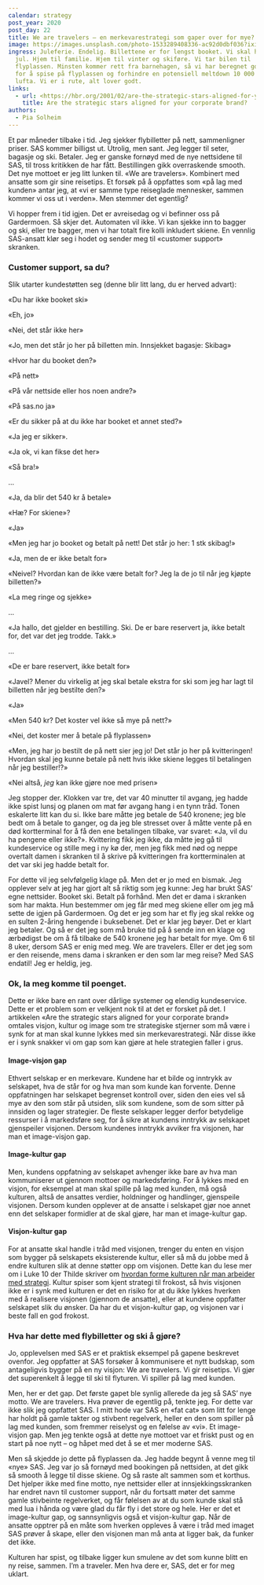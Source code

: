 ```yaml
---
calendar: strategy
post_year: 2020
post_day: 22
title: We are travelers – en merkevarestrategi som gaper over for mye?
image: https://images.unsplash.com/photo-1533289408336-ac92d0dbf036?ixid=MXwxMjA3fDB8MHxzZWFyY2h8MXx8Y2hlY2slMjBpbnxlbnwwfHwwfA%3D%3D&ixlib=rb-1.2.1&auto=format&fit=crop&w=800&q=60
ingress: Juleferie. Endelig. Billettene er for lengst booket. Vi skal hjem til
  jul. Hjem til familie. Hjem til vinter og skiføre. Vi tar bilen til
  flyplassen. Minsten kommer rett fra barnehagen, så vi har beregnet god tid,
  for å spise på flyplassen og forhindre en potensiell meltdown 10 000 fot opp i
  lufta. Vi er i rute, alt lover godt.
links:
  - url: <https://hbr.org/2001/02/are-the-strategic-stars-aligned-for-your-corporate-brand>
    title: Are the strategic stars aligned for your corporate brand?
authors:
  - Pia Solheim
---
```

Et par måneder tilbake i tid. Jeg sjekker flybilletter på nett, sammenligner priser. SAS kommer billigst ut. Utrolig, men sant. Jeg legger til seter, bagasje og ski. Betaler. Jeg er ganske fornøyd med de nye nettsidene til SAS, til tross kritikken de har fått. Bestillingen gikk overraskende smooth. Det nye mottoet er jeg litt lunken til. «We are travelers». Kombinert med ansatte som gir sine reisetips. Et forsøk på å oppfattes som «på lag med kunden» antar jeg, at «vi er samme type reiseglade mennesker, sammen kommer vi oss ut i verden». Men stemmer det egentlig?

Vi hopper frem i tid igjen. Det er avreisedag og vi befinner oss på Gardermoen. Så skjer det. Automaten vil ikke. Vi kan sjekke inn to bagger og ski, eller tre bagger, men vi har totalt fire kolli inkludert skiene. En vennlig SAS-ansatt klør seg i hodet og sender meg til «customer support» skranken. 

### **Customer support, sa du?**

Slik utarter kundestøtten seg (denne blir litt lang, du er herved advart):

«Du har ikke booket ski»

«Eh, jo»

«Nei, det står ikke her»

«Jo, men det står jo her på billetten min. Innsjekket bagasje: Skibag» 

«Hvor har du booket den?»

«På nett»

«På vår nettside eller hos noen andre?»

«På sas.no ja»

«Er du sikker på at du ikke har booket et annet sted?»

«Ja jeg er sikker».

«Ja ok, vi kan fikse det her»

«Så bra!»

...

«Ja, da blir det 540 kr å betale»

«Hæ? For skiene»?

«Ja»

«Men jeg har jo booket og betalt på nett! Det står jo her: 1 stk skibag!»

«Ja, men de er ikke betalt for»

«Neivel? Hvordan kan de ikke være betalt for? Jeg la de jo til når jeg kjøpte billetten?»

«La meg ringe og sjekke»

...

«Ja hallo, det gjelder en bestilling. Ski. De er bare reservert ja, ikke betalt for, det var det jeg trodde. Takk.» 

...

«De er bare reservert, ikke betalt for»

«Javel? Mener du virkelig at jeg skal betale ekstra for ski som jeg har lagt til billetten når jeg bestilte den?»

«Ja»

«Men 540 kr? Det koster vel ikke så mye på nett?»

«Nei, det koster mer å betale på flyplassen»

«Men, jeg har jo bestilt de på nett sier jeg jo! Det står jo her på kvitteringen! Hvordan skal jeg kunne betale på nett hvis ikke skiene legges til betalingen når jeg bestiller!?»

«Nei altså, *jeg* kan ikke gjøre noe med prisen»

Jeg stopper der. Klokken var tre, det var 40 minutter til avgang, jeg hadde ikke spist lunsj og planen om mat før avgang hang i en tynn tråd. Tonen eskalerte litt kan du si. Ikke bare måtte jeg betale de 540 kronene; jeg ble bedt om å betale to ganger, og da jeg ble stresset over å måtte vente på en død kortterminal for å få den ene betalingen tilbake, var svaret: «Ja, vil du ha pengene eller ikke?». Kvittering fikk jeg ikke, da måtte jeg gå til kundeservice og stille meg i ny kø der, men jeg fikk med nød og neppe overtalt damen i skranken til å skrive på kvitteringen fra kortterminalen at det var ski jeg hadde betalt for. 

For dette vil jeg selvfølgelig klage på. Men det er jo med en bismak. Jeg opplever selv at jeg har gjort alt så riktig som jeg kunne: Jeg har brukt SAS’ egne nettsider. Booket ski. Betalt på forhånd. Men det er dama i skranken som har makta. Hun bestemmer om jeg får med meg skiene eller om jeg må sette de igjen på Gardermoen. Og det er jeg som har et fly jeg skal rekke og en sulten 2-åring hengende i buksebenet. Det er klar jeg bøyer. Det er klart jeg betaler. Og så er det jeg som må bruke tid på å sende inn en klage og ærbødigst be om å få tilbake de 540 kronene jeg har betalt for mye. Om 6 til 8 uker, dersom SAS er enig med meg. We are travelers. Eller er det jeg som er den reisende, mens dama i skranken er den som lar meg reise? Med SAS endatil! Jeg er heldig, jeg.

### **Ok, la meg komme til poenget.** 

Dette er ikke bare en rant over dårlige systemer og elendig kundeservice. Dette er et problem som er velkjent nok til at det er forsket på det. I artikkelen «Are the strategic stars aligned for your corporate brand» omtales visjon, kultur og image som tre strategiske stjerner som må være i synk for at man skal kunne lykkes med sin merkevarestrategi. Når disse ikke er i synk snakker vi om gap som kan gjøre at hele strategien faller i grus.

#### Image-visjon gap

Ethvert selskap er en merkevare. Kundene har et bilde og inntrykk av selskapet, hva de står for og hva man som kunde kan forvente. Denne oppfatningen har selskapet begrenset kontroll over, siden den eies vel så mye av den som står på utsiden, slik som kundene, som de som sitter på innsiden og lager strategier. De fleste selskaper legger derfor betydelige ressurser i å markedsføre seg, for å sikre at kundens inntrykk av selskapet gjenspeiler visjonen. Dersom kundenes inntrykk avviker fra visjonen, har man et image-visjon gap.

#### Image-kultur gap

Men, kundens oppfatning av selskapet avhenger ikke bare av hva man kommuniserer ut gjennom mottoer og markedsføring. For å lykkes med en visjon, for eksempel at man skal spille på lag med kunden, må også kulturen, altså de ansattes verdier, holdninger og handlinger, gjenspeile visjonen. Dersom kunden opplever at de ansatte i selskapet gjør noe annet enn det selskaper formidler at de skal gjøre, har man et image-kultur gap. 

#### Visjon-kultur gap

For at ansatte skal handle i tråd med visjonen, trenger du enten en visjon som bygger på selskapets eksisterende kultur, eller så må du jobbe med å endre kulturen slik at denne støtter opp om visjonen. Dette kan du lese mer om i Luke 10 der Thilde skriver om [hvordan forme kulturen når man arbeider med strategi](https://www.strategy.christmas/2020/10). Kultur spiser som kjent strategi til frokost, så hvis visjonen ikke er i synk med kulturen er det en risiko for at du ikke lykkes hverken med å realisere visjonen (gjennom de ansatte), eller at kundene oppfatter selskapet slik du ønsker. Da har du et visjon-kultur gap, og visjonen var i beste fall en god frokost. 

### **Hva har dette med flybilletter og ski å gjøre?**

Jo, opplevelsen med SAS er et praktisk eksempel på gapene beskrevet ovenfor. Jeg oppfatter at SAS forsøker å kommunisere et nytt budskap, som antageligvis bygger på en ny visjon: We are travelers. Vi gir reisetips. Vi gjør det superenkelt å legge til ski til flyturen. Vi spiller på lag med kunden. 

Men, her er det gap. Det første gapet ble synlig allerede da jeg så SAS’ nye motto. We are travelers. Hva prøver de egentlig på, tenkte jeg. For dette var ikke slik jeg oppfattet SAS. I mitt hode var SAS en «fat cat» som litt for lenge har holdt på gamle takter og stivbent regelverk, heller en den som spiller på lag med kunden, som fremmer reiselyst og en følelse av «vi». Et image-visjon gap. Men jeg tenkte også at dette nye mottoet var et friskt pust og en start på noe nytt – og håpet med det å se et mer moderne SAS. 

Men så skjedde jo dette på flyplassen da. Jeg hadde begynt å venne meg til «nye» SAS. Jeg var jo så fornøyd med bookingen på nettsiden, at det gikk så smooth å legge til disse skiene. Og så raste alt sammen som et korthus. Det hjelper ikke med fine motto, nye nettsider eller at innsjekkingsskranken har endret navn til customer support, når du fortsatt møter det samme gamle stivbeinte regelverket, og får følelsen av at du som kunde skal stå med lua i hånda og være glad du får fly i det store og hele. Her er det et image-kultur gap, og sannsynligvis også et visjon-kultur gap. Når de ansatte opptrer på en måte som hverken oppleves å være i tråd med imaget SAS prøver å skape, eller den visjonen man må anta at ligger bak, da funker det ikke. 

Kulturen har spist, og tilbake ligger kun smulene av det som kunne blitt en ny reise, sammen. I’m a traveler. Men hva dere er, SAS, det er for meg uklart.